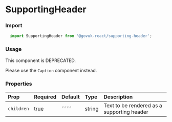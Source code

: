 SupportingHeader
================

### Import
```js
  import SupportingHeader from '@govuk-react/supporting-header';
```
<!-- STORY -->

### Usage

This component is DEPRECATED.

Please use the `Caption` component instead.

### Properties
Prop | Required | Default | Type | Description
:--- | :------- | :------ | :--- | :----------
 `children` | true | `````` | string | Text to be rendered as a supporting header


